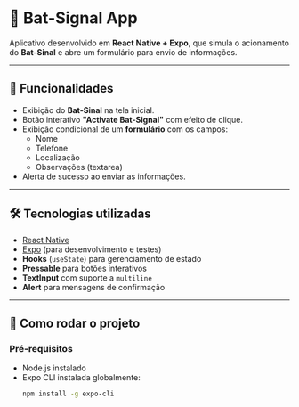 # 🦇 Bat-Signal App

Aplicativo desenvolvido em **React Native + Expo**, que simula o acionamento do **Bat-Sinal** e abre um formulário para envio de informações.

---

## 📌 Funcionalidades
- Exibição do **Bat-Sinal** na tela inicial.
- Botão interativo **"Activate Bat-Signal"** com efeito de clique.
- Exibição condicional de um **formulário** com os campos:
  - Nome
  - Telefone
  - Localização
  - Observações (textarea)
- Alerta de sucesso ao enviar as informações.

---

## 🛠️ Tecnologias utilizadas
- [React Native](https://reactnative.dev/)
- [Expo](https://expo.dev/) (para desenvolvimento e testes)
- **Hooks** (`useState`) para gerenciamento de estado
- **Pressable** para botões interativos
- **TextInput** com suporte a `multiline`
- **Alert** para mensagens de confirmação

---

## 🚀 Como rodar o projeto

### Pré-requisitos
- Node.js instalado
- Expo CLI instalada globalmente:
  ```bash
  npm install -g expo-cli
